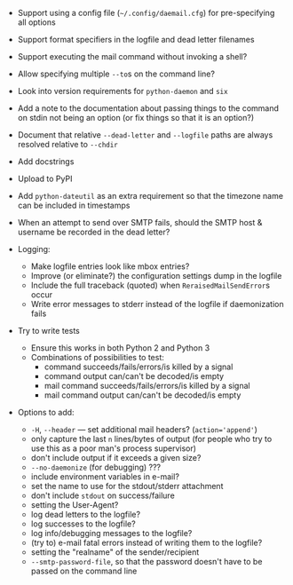 - Support using a config file (`~/.config/daemail.cfg`) for pre-specifying all
  options
- Support format specifiers in the logfile and dead letter filenames
- Support executing the mail command without invoking a shell?
- Allow specifying multiple `--to`s on the command line?
- Look into version requirements for `python-daemon` and `six`
- Add a note to the documentation about passing things to the command on stdin
  not being an option (or fix things so that it is an option?)
- Document that relative `--dead-letter` and `--logfile` paths are always
  resolved relative to `--chdir`
- Add docstrings
- Upload to PyPI
- Add `python-dateutil` as an extra requirement so that the timezone name can
  be included in timestamps
- When an attempt to send over SMTP fails, should the SMTP host & username be
  recorded in the dead letter?

- Logging:
    - Make logfile entries look like mbox entries?
    - Improve (or eliminate?) the configuration settings dump in the logfile
    - Include the full traceback (quoted) when `ReraisedMailSendError`s occur
    - Write error messages to stderr instead of the logfile if daemonization
      fails

- Try to write tests
    - Ensure this works in both Python 2 and Python 3
    - Combinations of possibilities to test:
        - command succeeds/fails/errors/is killed by a signal
        - command output can/can't be decoded/is empty
        - mail command succeeds/fails/errors/is killed by a signal
        - mail command output can/can't be decoded/is empty

- Options to add:
    - `-H`, `--header` — set additional mail headers? (`action='append'`)
    - only capture the last `n` lines/bytes of output (for people who try to
      use this as a poor man's process supervisor)
    - don't include output if it exceeds a given size?
    - `--no-daemonize` (for debugging) ???
    - include environment variables in e-mail?
    - set the name to use for the stdout/stderr attachment
    - don't include `stdout` on success/failure
    - setting the User-Agent?
    - log dead letters to the logfile?
    - log successes to the logfile?
    - log info/debugging messages to the logfile?
    - (try to) e-mail fatal errors instead of writing them to the logfile?
    - setting the "realname" of the sender/recipient
    - `--smtp-password-file`, so that the password doesn't have to be passed on
      the command line
